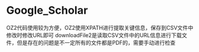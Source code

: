 # Google_Scholar
OZ2代码使用较为方便，OZ2使用XPATH进行提取关键信息，保存到CSV文件中
修改时修改URL即可
downloadFile2是读取CSV文件中的URL信息进行下载文件，但是存在的问题是不一定所有的文件都是PDF的，需要手动进行检查
